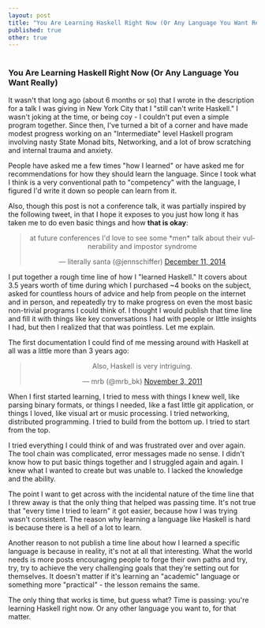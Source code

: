 ```yaml
---
layout: post
title: "You Are Learning Haskell Right Now (Or Any Language You Want Really)"
published: true
other: true
---
```

# 
# 
### You Are Learning Haskell Right Now (Or Any Language You Want Really)

It wasn't that long ago (about 6 months or so) that I wrote in the description for a talk I was giving in New York City that I "still can't write Haskell." I wasn't joking at the time, or being coy - I couldn't put even a simple program together. Since then, I've turned a bit of a corner and have made modest progress working on an "Intermediate" level Haskell program involving nasty State Monad bits, Networking, and a lot of brow scratching and internal trauma and anxiety.

People have asked me a few times "how I learned" or have asked me for recommendations for how they should learn the language. Since I took what I think is a very conventional path to "competency" with the language, I figured I'd write it down so people can learn from it.

Also, though this post is not a conference talk, it was partially inspired by the following tweet, in that I hope it exposes to you just how long it has taken me to do even basic things and how **that is okay**:

<center>
<blockquote class="twitter-tweet" lang="en"><p>at future conferences I&#39;d love to see some *men* talk about their vulnerability and impostor syndrome</p>&mdash; literally santa (@jennschiffer) <a href="https://twitter.com/jennschiffer/status/542859870056095744">December 11, 2014</a></blockquote>
<script async src="//platform.twitter.com/widgets.js" charset="utf-8"></script>
</center>

I put together a rough time line of how I "learned Haskell." It covers about 3.5 years worth of time during which I purchased ~4 books on the subject, asked for countless hours of advice and help from people on the internet and in person, and repeatedly try to make progress on even the most basic non-trivial programs I could think of. I thought I would publish that time line and fill it with things like key conversations I had with people or little insights I had, but then I realized that that was pointless. Let me explain.

The first documentation I could find of me messing around with Haskell at all was a little more than 3 years ago:

<center>
  <blockquote class="twitter-tweet" lang="en"><p>Also, Haskell is very intriguing.</p>&mdash; mrb (@mrb_bk) <a href="https://twitter.com/mrb_bk/status/131923312015179776">November 3, 2011</a></blockquote>
<script async src="//platform.twitter.com/widgets.js" charset="utf-8"></script>
</center>

When I first started learning, I tried to mess with things I knew well, like parsing binary formats, or things I needed, like a fast little git application, or things I loved, like visual art or music processing. I tried networking, distributed programming. I tried to build from the bottom up. I tried to start from the top.

I tried everything I could think of and was frustrated over and over again. The tool chain was complicated, error messages made no sense. I didn't know how to put basic things together and I struggled again and again. I knew what I wanted to create but was unable to. I lacked the knowledge and the ability.

The point I want to get across with the incidental nature of the time line that I threw away is that the only thing that helped was passing time. It's not true that "every time I tried to learn" it got easier, because how I was trying wasn't consistent. The reason why learning a language like Haskell is hard is because there is a hell of a lot to learn.

Another reason to not publish a time line about how I learned a specific language is because in reality, it's not at all that interesting. What the world needs is more posts encouraging people to forge their own paths and try, try, try to achieve the very challenging goals that they're setting out for themselves. It doesn't matter if it's learning an "academic" language or something more "practical" - the lesson remains the same.

The only thing that works is time, but guess what? Time is passing: you're learning Haskell right now. Or any other language you want to, for that matter.



